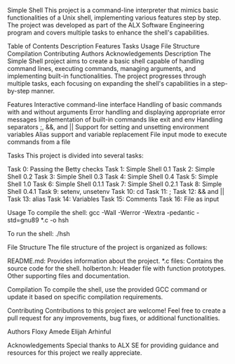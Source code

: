 Simple Shell
This project is a command-line interpreter that mimics basic functionalities of a Unix shell, implementing various features step by step. The project was developed as part of the ALX Software Engineering program and covers multiple tasks to enhance the shell's capabilities.

Table of Contents
Description
Features
Tasks
Usage
File Structure
Compilation
Contributing
Authors
Acknowledgements
Description
The Simple Shell project aims to create a basic shell capable of handling command lines, executing commands, managing arguments, and implementing built-in functionalities. The project progresses through multiple tasks, each focusing on expanding the shell's capabilities in a step-by-step manner.

Features
Interactive command-line interface
Handling of basic commands with and without arguments
Error handling and displaying appropriate error messages
Implementation of built-in commands like exit and env
Handling separators ;, &&, and ||
Support for setting and unsetting environment variables
Alias support and variable replacement
File input mode to execute commands from a file

Tasks
This project is divided into several tasks:

 Task 0: Passing the Betty checks
 Task 1: Simple Shell 0.1
 Task 2: Simple Shell 0.2
 Task 3: Simple Shell 0.3
 Task 4: Simple Shell 0.4
 Task 5: Simple Shell 1.0
 Task 6: Simple Shell 0.1.1
 Task 7: Simple Shell 0.2.1
 Task 8: Simple Shell 0.4.1
 Task 9: setenv, unsetenv
 Task 10: cd
 Task 11: ;
 Task 12: && and ||
 Task 13: alias
 Task 14: Variables
 Task 15: Comments
 Task 16: File as input

Usage
To compile the shell:
gcc -Wall -Werror -Wextra -pedantic -std=gnu89 *.c -o hsh

To run the shell:
./hsh

File Structure
The file structure of the project is organized as follows:

README.md: Provides information about the project.
*.c files: Contains the source code for the shell.
holberton.h: Header file with function prototypes.
Other supporting files and documentation.

Compilation
To compile the shell, use the provided GCC command or update it based on specific compilation requirements.

Contributing
Contributions to this project are welcome! Feel free to create a pull request for any improvements, bug fixes, or additional functionalities.

Authors
Floxy Amede
Elijah Arhinful

Acknowledgements
Special thanks to ALX SE for providing guidance and resources for this project we really appreciate.
